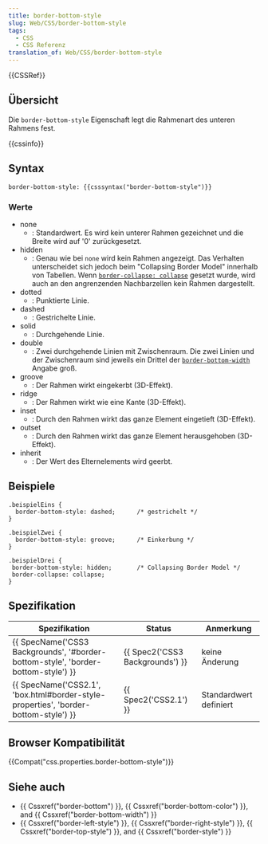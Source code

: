 ```yaml
---
title: border-bottom-style
slug: Web/CSS/border-bottom-style
tags:
  - CSS
  - CSS Referenz
translation_of: Web/CSS/border-bottom-style
---
```

{{CSSRef}}

## Übersicht

Die `border-bottom-style` Eigenschaft legt die Rahmenart des unteren Rahmens fest.

{{cssinfo}}

## Syntax

    border-bottom-style: {{csssyntax("border-bottom-style")}}

### Werte

- none
  - : Standardwert. Es wird kein unterer Rahmen gezeichnet und die Breite wird auf '0' zurückgesetzt.
- hidden
  - : Genau wie bei `none` wird kein Rahmen angezeigt. Das Verhalten unterscheidet sich jedoch beim "Collapsing Border Model" innerhalb von Tabellen.
    Wenn [`border-collapse: collapse`](/de/CSS/border-collapse "de/CSS/border-collapse") gesetzt wurde, wird auch an den angrenzenden Nachbarzellen kein Rahmen dargestellt.
- dotted
  - : Punktierte Linie.
- dashed
  - : Gestrichelte Linie.
- solid
  - : Durchgehende Linie.
- double
  - : Zwei durchgehende Linien mit Zwischenraum. Die zwei Linien und der Zwischenraum sind jeweils ein Drittel der [`border-bottom-width`](/De/CSS/Border-bottom-width "De/CSS/Border-bottom-width") Angabe groß.
- groove
  - : Der Rahmen wirkt eingekerbt (3D-Effekt).
- ridge
  - : Der Rahmen wirkt wie eine Kante (3D-Effekt).
- inset
  - : Durch den Rahmen wirkt das ganze Element eingetieft (3D-Effekt).
- outset
  - : Durch den Rahmen wirkt das ganze Element herausgehoben (3D-Effekt).
- inherit
  - : Der Wert des Elternelements wird geerbt.

## Beispiele

    .beispielEins {
      border-bottom-style: dashed;      /* gestrichelt */
    }

    .beispielZwei {
      border-bottom-style: groove;      /* Einkerbung */
    }

    .beispielDrei {
     border-bottom-style: hidden;       /* Collapsing Border Model */
     border-collapse: collapse;
    }

## Spezifikation

| Spezifikation                                                                                                    | Status                                   | Anmerkung              |
| ---------------------------------------------------------------------------------------------------------------- | ---------------------------------------- | ---------------------- |
| {{ SpecName('CSS3 Backgrounds', '#border-bottom-style', 'border-bottom-style') }}     | {{ Spec2('CSS3 Backgrounds') }} | keine Änderung         |
| {{ SpecName('CSS2.1', 'box.html#border-style-properties', 'border-bottom-style') }} | {{ Spec2('CSS2.1') }}             | Standardwert definiert |

## Browser Kompatibilität

{{Compat("css.properties.border-bottom-style")}}

## Siehe auch

- {{ Cssxref("border-bottom") }}, {{ Cssxref("border-bottom-color") }}, and {{ Cssxref("border-bottom-width") }}
- {{ Cssxref("border-left-style") }}, {{ Cssxref("border-right-style") }}, {{ Cssxref("border-top-style") }}, and {{ Cssxref("border-style") }}
